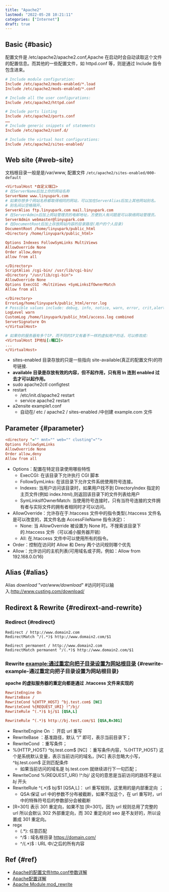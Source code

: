 ```yaml
---
title: "Apache2"
lastmod: "2022-05-28 10:21:11"
categories: ["Internet"]
draft: true
---
```


## Basic {#basic}

配置文件是 /etc/apache2/apache2.conf,Apache 在启动时会自动读取这个文件的配置信息。而其他的一些配置文件，如 httpd.conf 等，则是通过 Include 指令包含进来。

```cfg
# Include module configuration:
Include /etc/apache2/mods-enabled/*.load
Include /etc/apache2/mods-enabled/*.conf

# Include all the user configurations:
Include /etc/apache2/httpd.conf

# Include ports listing
Include /etc/apache2/ports.conf
……
# Include generic snippets of statements
Include /etc/apache2/conf.d/

# Include the virtual host configurations:
Include /etc/apache2/sites-enabled/
```


## Web site {#web-site}

文档根目录一般是是/var/www, 配置文件 `/etc/apache2/sites-enabled/000-default`

```cfg
<VirtualHost *自定义端口>
# 在ServerName后加上你的网站名称
ServerName www.linyupark.com
# 如果你想多个网站名称都取得相同的网站，可以加在ServerAlias后加上其他网站别名。
# 别名间以空格隔开。
ServerAlias ftp.linyupark.com mail.linyupark.com
# 在ServerAdmin后加上网站管理员的电邮地址，方便别人有问题是可以联络网站管理员。
ServerAdmin webmaster@linyupark.com
# 在DocumentRoot后加上存放网站内容的目录路径(用户的个人目录)
DocumentRoot /home/linyupark/public_html
<Directory /home/linyupark/public_html>

Options Indexes FollowSymLinks MultiViews
AllowOverride None
Order allow,deny
allow from all

</Directory>
ScriptAlias /cgi-bin/ /usr/lib/cgi-bin/
<Directory "/usr/lib/cgi-bin">
AllowOverride None
Options ExecCGI -MultiViews +SymLinksIfOwnerMatch
Allow from all

</Directory>
ErrorLog/home/linyupark/public_html/error.log
# Possible values include: debug, info, notice, warn, error, crit,alert, emerg.
LogLevel warn
CustomLog /home/linyupark/public_html/access.log combined
ServerSignature On
</VirtualHost>

# 如果你的服务器有多个IP，而不同的IP又有着不一样的虚拟用户的话，可以修改成:
<VirtualHost IP地址[:端口]>
...
</VirtualHost>
```

-   sites-enabled 目录存放的只是一些指向 site-available(真正的配置文件)的符号链接.
-   **available 目录是存放有效的内容，但不起作用，只有用 ln 连到 enabled 过去才可以起作用。**
-   sudo apache2ctl configtest
-   restart
    -   /etc/init.d/apache2  restart
    -   service apache2 restart
-   a2ensite example1.conf
    -   自动在/ etc / apache2 / sites-enabled /中创建 example.com 文件


## Parameter {#parameter}

```cfg
<directory "="" mnt="" web="" clusting"="">
Options FollowSymLinks
AllowOverride None
Order allow,deny
Allow from all
```

-   Options：配置在特定目录使用哪些特性
    -   ExecCGI: 在该目录下允许执行 CGI 脚本
    -   FollowSymLinks: 在该目录下允许文件系统使用符号连接。
    -   Indexes: 当用户访问该目录时，如果用户找不到 DirectoryIndex 指定的主页文件(例如 index.html),则返回该目录下的文件列表给用户
    -   SymLinksIfOwnerMatch: 当使用符号连接时，只有当符号连接的文件拥有者与实际文件的拥有者相同时才可以访问。
-   AllowOverride：允许存在于.htaccess 文件中的指令类型(.htaccess 文件名是可以改变的，其文件名由 AccessFileName 指令决定)：
    -   None: 当 AllowOverride 被设置为 None 时。不搜索该目录下的.htaccess 文件（可以减小服务器开销）
    -   All: 在.htaccess 文件中可以使用所有的指令。
-   Order：控制在访问时 Allow 和 Deny 两个访问规则哪个优先
-   Allow：允许访问的主机列表(可用域名或子网，例如：Allow from 192.168.0.0/16)


## Alias {#alias}

Alias _download_ "_var/www/download_" #访问时可以输入:<http://www.custing.com/download/>


## Redirext &amp; Rewrite {#redirext-and-rewrite}


### Redirect {#redirect}

```donf
Redirect / http://www.domain2.com
RedirectMatch ^/(.*)$ http://www.domain2.com/$1

Redirect permanent / http://www.domain2.com
RedirectMatch permanent ^/(.*)$ http://www.domain2.com/$1
```


### Rewrite [example:通过重定向把子目录设置为网站根目录](https://www.xinyueseo.com/jianzhan/531.html) {#rewrite-example-通过重定向把子目录设置为网站根目录}

**apache 的虚拟服务器的重定向都是通过 .htaccess 文件来实现的**

```cfg
RewriteEngine On
RewriteBase /
RewriteCond %{HTTP_HOST} ^bj.test.com$ [NC]
RewriteCond %{REQUEST_URI} !^/bj/
RewriteRule ^(.*)$ bj/$1 [QSA,L]

RewriteRule ^(.*)$ http://bj.test.com/$1 [QSA,R=301]
```

-   RewriteEngine On ： 开启 url 重写
-   RewriteBase ：基准路径，默认 “/” 即可，表示当前目录下；
-   RewriteCond ：重写条件；
-   %{HTTP_HOST} ^bj.test.com$ [NC] ：重写条件内容，%{HTTP_HOST} 这个是系统默认变量，表示当前访问的域名，[NC] 表示忽略大小写，^bj.test.com$ 正则匹配条件
    -   如果当前访问的域名是 bj.test.com 就继续进行下一句匹配；
-   RewriteCond %{REQUEST_URI} !^/bj/ 这句的意思是当前访问的路径不是以 _bj_ 开头
-   RewriteRule ^(.\*)$ bj/$1 [QSA,L]： url 重写规则，这里用的是内部重定向 ；
    -   QSA:保证 url 中的参数不分布被截断，如果不加这个，在 url 重写时，url 中的特殊符号后的参数部分会被截断
-   [R=301] 表示 301 重定向，如果不加 [R=301]，因为 url 规则总用了完整的 url 所以会默认 302 外部重定向，而 302 重定向对 seo 是不友好的，所以设置成 301 重定向。
-   regx
    -   (.\*): 任意匹配
    -   ^/$ : 域名根目录  <https://domain.com/>
    -   ^/(.\*)$ : URL 中/之后的所有内容


## Ref {#ref}

-   [Apache的配置文件http.conf参数详解](https://www.jianshu.com/p/ce2b7ac40454)
-   [Apache配置详解](https://blog.csdn.net/sunny_ran/article/details/78052742)
-   [Apache Module mod_rewrite](https://httpd.apache.org/docs/current/mod/mod_rewrite.html)